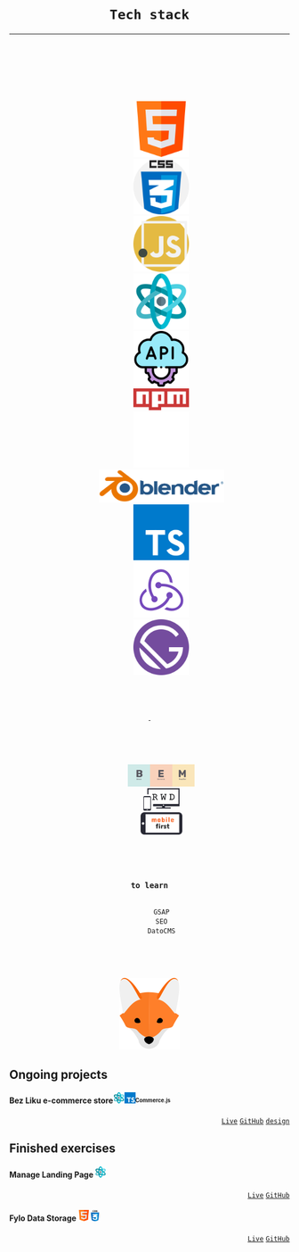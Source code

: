 [comment]: <> (<h3 align="right"><a href="https://krutons.github.io/">Portfolio</a></h3>)
<h1 align="center"><code>Tech stack</code></h1>
<hr>
<div align="center">
  <code><kbd>
    <p></p>
    <p align="center">
      <img width="100px" title="html" alt="html" src="./html.svg"/>
      <img width="100px" title="css" alt="css" src="./css.svg"/>
      <img width="100px" title="javascript" alt="javascript" src="./js.svg"/>
      <img width="100px" title="react" alt="react" src="./react.svg"/>
      <img width="100px" title="REST API" alt="REST API" src="./api.svg"/>
      <img width="100px" title="npm" alt="npm" src="./npm.svg"/>
      <img width="100px" title="github" alt="github" src="./github.png"/>
      <img height="60px" title="blender" alt="blender" src="./blender.svg"/>
      <img width="100px" alt="TypeScript" title="TypeScript" src="./ts.svg"/>
      <img width="100px" alt="Redux" title="Redux" src="./redux.svg"/>
      <img width="100px" alt="Gatsby" title="Gatsby" src="./gatsby.svg"/>
    </p>
    <p>-</p>
    <p align="center">
      <img height="40px" src="./bem.svg"/>
      <img height="40px" src="./rwd.svg" title="responsive web design"/>
      <img height="40px" src="./mobile first.svg" title="mobile first"/>
    </p>
    <h3>to learn</h3>
      <kbd>GSAP</kbd>
      <kbd>SEO</kbd>
      <kbd>DatoCMS</kbd>
    </p>
  </kbd></code>
</div>
<p></p>
<div align="center"><img src="./fox.svg"/></div>

## Ongoing projects 
#### Bez Liku e-commerce store<img width="20" src="react.svg"/><img width="20" src="ts.svg"/><sup><sub>Commerce.js</sub></sup>
<div align="right">
  <a href="https://krutons.github.io/bez-liku/"><code>Live</code></a>
  <a href="https://github.com/KrutonS/bez-liku"><code>GitHub</code></a>
  <a href="https://www.figma.com/file/OnaS8fr79827wDCRx1Szkc/Bez-Liku?node-id=0%3A1"><code>design</code></a>
</div>

## Finished exercises
#### Manage Landing Page <img width="20" src="react.svg"/>
<div align="right">
  <a href="https://krutons.github.io/manage-landing-page/"><code>Live</code></a>
  <a href="https://github.com/KrutonS/manage-landing-page"><code>GitHub</code></a>
</div>

#### Fylo Data Storage <img width="20" src="html.svg"/><img width="20" src="css.svg"/>
<div align="right">
  <a href="https://krutons.github.io/fylo-data-storage/"><code>Live</code></a>
  <a href="https://github.com/KrutonS/Fylo-data-storage"><code>GitHub</code></a>
</div>
